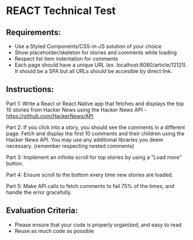 # REACT Technical Test

## Requirements:
- Use a Styled Components/CSS-in-JS solution of your choice 
- Show placeholder/skeleton for stories and comments while loading 
- Respect list item indentation for comments 
- Each page should have a unique URL (ex. localhost:8080/article/12121). It should be a SPA but all URLs should be accesible by direct link. 

## Instructions:

Part 1: Write a React or React Native app that fetches and displays the top 10 stories from Hacker News using the Hacker News API - https://github.com/HackerNews/API 

Part 2: If you click into a story, you should see the comments in a different page.
Fetch and display the first 10 comments and their children using the Hacker News API.
You may use any additional libraries you deem necessary. (remember respecting nested comments)

Part 3: Implement an infinite scroll for top stories by using a "Load more" button.

Part 4: Ensure scroll to the bottom every time new stories are loaded.

Part 5: Make API calls to fetch comments to fail 75% of the times, and handle the error gracefully.

## Evaluation Criteria:

- Please ensure that your code is properly organized, and easy to read
- Reuse as much code as possible